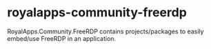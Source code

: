 # royalapps-community-freerdp
RoyalApps.Community.FreeRDP contains projects/packages to easily embed/use FreeRDP in an application.
